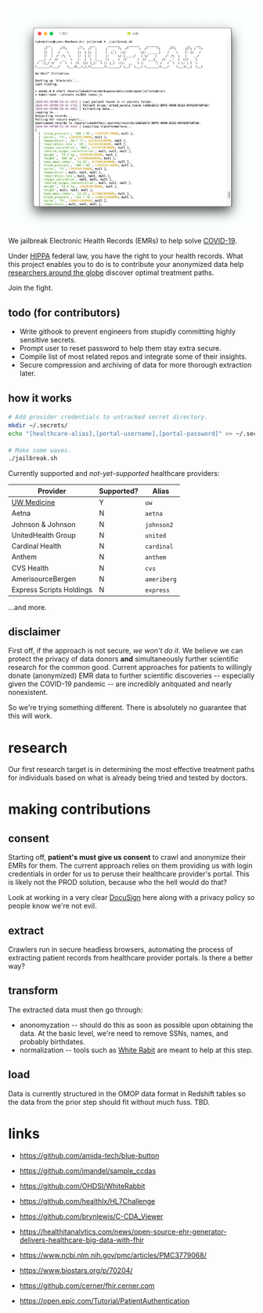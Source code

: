 <p align="center">
  <img src="/res/screenshot.png" />
</p>

We jailbreak Electronic Health Records (EMRs) to help solve [COVID-19](https://www.cdc.gov/coronavirus/2019-ncov/index.html).

Under [HIPPA](https://www.healthit.gov/how-to-get-your-health-record) federal law, you have the right to your health records.  What this project enables you to do is to contribute your anonymized data help [researchers around the globe](https://c19.ai) discover optimal treatment paths.

Join the fight.

## todo (for contributors)

- Write githook to prevent engineers from stupidly committing highly sensitive secrets.
- Prompt user to reset password to help them stay extra secure. 
- Compile list of most related repos and integrate some of their insights.
- Secure compression and archiving of data for more thorough extraction later.

## how it works

```sh
# Add provider credentials to untracked secret directory.
mkdir ~/.secrets/
echo "[healthcare-alias],[portal-username],[portal-password]" >> ~/.secrets/creds.csv

# Make some waves.
./jailbreak.sh
```

Currently supported and _not-yet-supported_ healthcare providers:

Provider | Supported? | Alias |
--- | --- | --- |
[UW Medicine](https://www.uwmedicine.org/) | Y | `uw` |
Aetna | N | `aetna` |
Johnson & Johnson | N | `johnson2` |
UnitedHealth Group | N | `united` |
Cardinal Health | N | `cardinal` |
Anthem | N | `anthem` |
CVS Health | N | `cvs` |
AmerisourceBergen | N | `ameriberg` |
Express Scripts Holdings  | N | `express` |

...and more.

## disclaimer 

First off, if the approach is not secure, *we won't do it*.  We believe we can protect the privacy of data donors **and** simultaneously further scientific research for the common good.  Current approaches for patients to willingly donate (anonymized) EMR data to further scientific discoveries -- especially given the COVID-19 pandemic -- are incredibly anitquated and nearly nonexistent.

So we're trying something different.  There is absolutely no guarantee that this will work.

# research

Our first research target is in determining the most effective treatment paths for individuals based on what is already being tried and tested by doctors.

# making contributions

## consent
Starting off, **patient's must give us consent** to crawl and anonymize their EMRs for them.  The current approach relies on them providing us with login credentials in order for us to peruse their healthcare provider's portal.  This is likely not the PROD solution, because who the hell would do that?

Look at working in a very clear [DocuSign](https://www.docusign.com/) here along with a privacy policy so people know we're not evil.

## extract 
Crawlers run in secure headless browsers, automating the process of extracting patient records from healthcare provider portals.  Is there a better way? 

## transform 
The extracted data must then go through: 
* anonomyzation -- should do this as soon as possible upon obtaining the data.  At the basic level, we're need to remove SSNs, names, and probably birthdates.
* normalization -- tools such as [White Rabit](https://github.com/OHDSI/WhiteRabbit) are meant to help at this step.

## load 
Data is currently structured in the OMOP data format in Redshift tables so the data from the prior step should fit without much fuss.  TBD.

# links

- https://github.com/amida-tech/blue-button
- https://github.com/jmandel/sample_ccdas
- https://github.com/OHDSI/WhiteRabbit

- https://github.com/healthlx/HL7Challenge
- https://github.com/brynlewis/C-CDA_Viewer
- https://healthitanalytics.com/news/open-source-ehr-generator-delivers-healthcare-big-data-with-fhir
- https://www.ncbi.nlm.nih.gov/pmc/articles/PMC3779068/
- https://www.biostars.org/p/70204/
- https://github.com/cerner/fhir.cerner.com
- https://open.epic.com/Tutorial/PatientAuthentication

